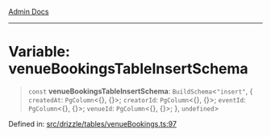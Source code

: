 [Admin Docs](/)

***

# Variable: venueBookingsTableInsertSchema

> `const` **venueBookingsTableInsertSchema**: `BuildSchema`\<`"insert"`, \{ `createdAt`: `PgColumn`\<\{\}, \{\}\>; `creatorId`: `PgColumn`\<\{\}, \{\}\>; `eventId`: `PgColumn`\<\{\}, \{\}\>; `venueId`: `PgColumn`\<\{\}, \{\}\>; \}, `undefined`\>

Defined in: [src/drizzle/tables/venueBookings.ts:97](https://github.com/PalisadoesFoundation/talawa-api/blob/a88e9b37389a25702f1dcb39c566193904da08be/src/drizzle/tables/venueBookings.ts#L97)
